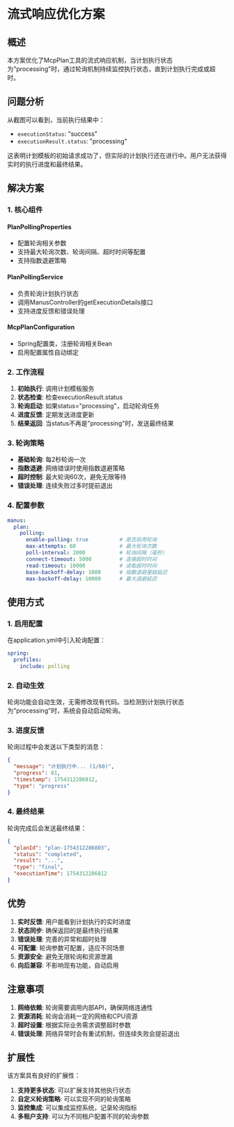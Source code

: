 # 流式响应优化方案

## 概述

本方案优化了McpPlan工具的流式响应机制，当计划执行状态为"processing"时，通过轮询机制持续监控执行状态，直到计划执行完成或超时。

## 问题分析

从截图可以看到，当前执行结果中：
- `executionStatus`: "success" 
- `executionResult.status`: "processing"

这表明计划模板的初始请求成功了，但实际的计划执行还在进行中。用户无法获得实时的执行进度和最终结果。

## 解决方案

### 1. 核心组件

#### PlanPollingProperties
- 配置轮询相关参数
- 支持最大轮询次数、轮询间隔、超时时间等配置
- 支持指数退避策略

#### PlanPollingService
- 负责轮询计划执行状态
- 调用ManusController的getExecutionDetails接口
- 支持进度反馈和错误处理

#### McpPlanConfiguration
- Spring配置类，注册轮询相关Bean
- 启用配置属性自动绑定

### 2. 工作流程

1. **初始执行**: 调用计划模板服务
2. **状态检查**: 检查executionResult.status
3. **轮询启动**: 如果status="processing"，启动轮询任务
4. **进度反馈**: 定期发送进度更新
5. **结果返回**: 当status不再是"processing"时，发送最终结果

### 3. 轮询策略

- **基础轮询**: 每2秒轮询一次
- **指数退避**: 网络错误时使用指数退避策略
- **超时控制**: 最大轮询60次，避免无限等待
- **错误处理**: 连续失败过多时提前退出

### 4. 配置参数

```yaml
manus:
  plan:
    polling:
      enable-polling: true          # 是否启用轮询
      max-attempts: 60              # 最大轮询次数
      poll-interval: 2000           # 轮询间隔（毫秒）
      connect-timeout: 5000         # 连接超时时间
      read-timeout: 10000           # 读取超时时间
      base-backoff-delay: 1000      # 指数退避基础延迟
      max-backoff-delay: 10000      # 最大退避延迟
```

## 使用方式

### 1. 启用配置

在application.yml中引入轮询配置：

```yaml
spring:
  profiles:
    include: polling
```

### 2. 自动生效

轮询功能会自动生效，无需修改现有代码。当检测到计划执行状态为"processing"时，系统会自动启动轮询。

### 3. 进度反馈

轮询过程中会发送以下类型的消息：

```json
{
  "message": "计划执行中... (1/60)",
  "progress": 81,
  "timestamp": 1754312286812,
  "type": "progress"
}
```

### 4. 最终结果

轮询完成后会发送最终结果：

```json
{
  "planId": "plan-1754312286803",
  "status": "completed",
  "result": "...",
  "type": "final",
  "executionTime": 1754312286812
}
```

## 优势

1. **实时反馈**: 用户能看到计划执行的实时进度
2. **状态同步**: 确保返回的是最终执行结果
3. **错误处理**: 完善的异常和超时处理
4. **可配置**: 轮询参数可配置，适应不同场景
5. **资源安全**: 避免无限轮询和资源泄漏
6. **向后兼容**: 不影响现有功能，自动启用

## 注意事项

1. **网络依赖**: 轮询需要调用内部API，确保网络连通性
2. **资源消耗**: 轮询会消耗一定的网络和CPU资源
3. **超时设置**: 根据实际业务需求调整超时参数
4. **错误处理**: 网络异常时会有重试机制，但连续失败会提前退出

## 扩展性

该方案具有良好的扩展性：

1. **支持更多状态**: 可以扩展支持其他执行状态
2. **自定义轮询策略**: 可以实现不同的轮询策略
3. **监控集成**: 可以集成监控系统，记录轮询指标
4. **多租户支持**: 可以为不同租户配置不同的轮询参数 